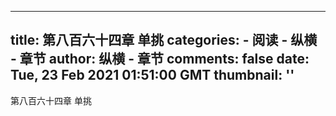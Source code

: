 
---
title: 第八百六十四章  单挑
categories: 
    - 阅读
    - 纵横 - 章节
author: 纵横 - 章节
comments: false
date: Tue, 23 Feb 2021 01:51:00 GMT
thumbnail: ''
---

<div>   
第八百六十四章  单挑  
</div>
            